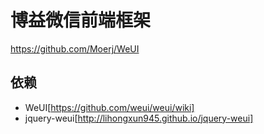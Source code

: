 # 博益微信前端框架

https://github.com/Moerj/WeUI

## 依赖
- WeUI[https://github.com/weui/weui/wiki]
- jquery-weui[http://lihongxun945.github.io/jquery-weui]

